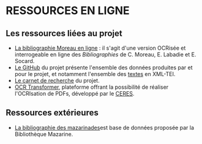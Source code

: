 # RESSOURCES EN LIGNE

## Les ressources liées au projet

* [La bibliographie Moreau en ligne](https://antonomaz.huma-num.fr/tools/Biblio_Moreau.html) : il s'agit d'une version OCRisée et interrogeable en ligne des *Bibliographies* de C. Moreau, E. Labadie et E. Socard.
* [Le GitHub](https://github.com/Antonomaz) du projet présente l'ensemble des données produites par et pour le projet, et notamment l'ensemble des [textes](https://github.com/Antonomaz/corpus) en XML-TEI.
* [Le carnet de recherche](https://cahier.hypotheses.org/antonomaz) du projet.
* [OCR Transformer](https://ceres.huma-num.fr/ocr/), plateforme offrant la possibilité de réaliser l'OCRIsation de PDFs, développé par le [CERES](https://ceres.sorbonne-universite.fr/).

## Ressources extérieures 

* [La bibliographie des mazarinades](https://mazarinades.bibliotheque-mazarine.fr/)est base de données proposée par la Bibliothèque Mazarine.